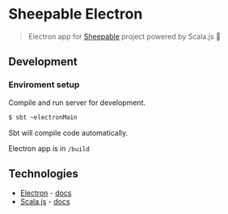 # Sheepable Electron #
> Electron app for [Sheepable](https://github.com/monotomato/sheepable) project powered by Scala.js :sheep:

## Development ##

### Enviroment setup ###
Compile and run server for development.
``` Bash
$ sbt ~electronMain
```
Sbt will compile code automatically.

Electron app is in `/build`

## Technologies ##
* [Electron](http://electron.atom.io/) - [docs](http://electron.atom.io/docs/v0.36.5/)
* [Scala.js](http://www.scala-js.org/) - [docs](http:://www.scala-js.org/doc/)
